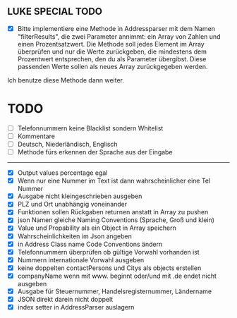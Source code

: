 

## LUKE SPECIAL TODO
- [x] Bitte implementiere eine Methode in Addressparser mit dem Namen "filterResults", die zwei Parameter annimmt: ein Array von Zahlen und einen Prozentsatzwert. Die Methode soll jedes Element im Array überprüfen und nur die Werte zurückgeben, die mindestens dem Prozentwert entsprechen, den du als Parameter übergibst. Diese passenden Werte sollen als neues Array zurückgegeben werden.

Ich benutze diese Methode dann weiter.

# TODO

- [ ] Telefonnummern keine Blacklist sondern Whitelist
- [ ] Kommentare
- [ ] Deutsch, Niederländisch, Englisch
- [ ] Methode fürs erkennen der Sprache  aus der Eingabe

----------

- [x] Output values percentage egal
- [x] Wenn nur eine Nummer im Text ist dann wahrscheinlicher eine Tel Nummer
- [x] Ausgabe nicht kleingeschrieben ausgeben
- [x] PLZ und Ort unabhängig voneinander
- [x] Funktionen sollen Rückgaben returnen anstatt in Array zu pushen
- [x] json Namen gleiche Naming Conventions (Sprache, Groß und klein)
- [x] Value und Propability als ein Object in Array speichern
- [x] Wahrscheinlichkeiten im Json angeben
- [x] in Address Class name Code Conventions ändern
- [x] Telefonnummern überprüfen ob gültige Vorwahl vorhanden ist
- [x] Nummern internationale Vorwahl ausgeben
- [x] keine doppelten contactPersons und Citys als objects erstellen 
- [x] companyName wenn mit www. beginnt oder/und mit .de endet nicht ausgeben 
- [x] Ausgabe für Steuernummer, Handelsregisternummer, Ländername
- [x] JSON direkt darein nicht doppelt
- [x] index setter in AddressParser auslagern
